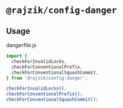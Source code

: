 # `@rajzik/config-danger`

## Usage

dangerfile.js

```javascript
import {
  checkForInvalidLocks,
  checkForConventionalPrefix,
  checkForConventionalSquashCommit,
} from '@rajzik/config-danger';

checkForInvalidLocks();
checkForConventionalPrefix();
checkForConventionalSquashCommit();
```
